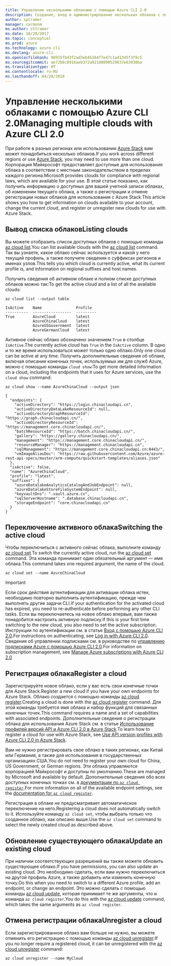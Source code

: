 ```yaml
---
title: Управление несколькими облаками с помощью Azure CLI 2.0
description: Создание, вход и администрирование нескольких облаков с помощью Azure CLI 2.0.
author: sptramer
manager: carmonm
ms.author: sttramer
ms.date: 10/20/2017
ms.topic: conceptual
ms.prod: azure
ms.technology: azure-cli
ms.devlang: azure-cli
ms.openlocfilehash: 98915fb43f2ad3eb45164f7e47c1a41345f3f9c5
ms.sourcegitcommit: ae72b6c8916aeb372a92188090529037e63930ba
ms.translationtype: HT
ms.contentlocale: ru-RU
ms.lasthandoff: 04/28/2018
---
```

# <a name="managing-multiple-clouds-with-azure-cli-20"></a><span data-ttu-id="448a5-103">Управление несколькими облаками с помощью Azure CLI 2.0</span><span class="sxs-lookup"><span data-stu-id="448a5-103">Managing multiple clouds with Azure CLI 2.0</span></span>

<span data-ttu-id="448a5-104">При работе в разных регионах или использовании [Azure Stack](https://docs.microsoft.com/azure/azure-stack/user/) вам может понадобиться несколько облаков.</span><span class="sxs-lookup"><span data-stu-id="448a5-104">If you work across different regions or use [Azure Stack](https://docs.microsoft.com/azure/azure-stack/user/), you may need to use more than one cloud.</span></span> <span data-ttu-id="448a5-105">Корпорация Майкрософт предоставляет доступные для использования облака в соответствии с местным законодательством в пределах каждого региона.</span><span class="sxs-lookup"><span data-stu-id="448a5-105">Microsoft provides clouds for compliance with regional laws, which are available for your use.</span></span> <span data-ttu-id="448a5-106">В этой статье показано, как получить информацию о доступных для вашей учетной записи облаках, об изменении текущего облака, а также о регистрации и отмене регистрации новых облаков для использования с Azure Stack.</span><span class="sxs-lookup"><span data-stu-id="448a5-106">This article shows you how to get information on clouds available to your account, change the current cloud, and register or unregister new clouds for use with Azure Stack.</span></span>

## <a name="listing-clouds"></a><span data-ttu-id="448a5-107">Вывод списка облаков</span><span class="sxs-lookup"><span data-stu-id="448a5-107">Listing clouds</span></span>

<span data-ttu-id="448a5-108">Вы можете отобразить список доступных облаков с помощью команды [az cloud list](/cli/azure/cloud#az-cloud-list).</span><span class="sxs-lookup"><span data-stu-id="448a5-108">You can list available clouds with the [az cloud list](/cli/azure/cloud#az-cloud-list) command.</span></span> <span data-ttu-id="448a5-109">Так вы узнаете, какое облако сейчас используется и какой у него текущий профиль, а также получите сведения о суффиксах регионов и именах узлов.</span><span class="sxs-lookup"><span data-stu-id="448a5-109">This tells you which cloud is currently active, what its current profile is, and information on regional suffixes and host names.</span></span>

<span data-ttu-id="448a5-110">Получить сведения об активном облаке и полном списке доступных облаков можно так:</span><span class="sxs-lookup"><span data-stu-id="448a5-110">To get the active cloud and a list of all the available clouds:</span></span>

```azurecli
az cloud list --output table
```

```output
IsActive    Name               Profile
----------  -----------------  ---------
True        AzureCloud         latest
            AzureChinaCloud    latest
            AzureUSGovernment  latest
            AzureGermanCloud   latest
```

<span data-ttu-id="448a5-111">Активное сейчас облако обозначено значением `True` в столбце `IsActive`.</span><span class="sxs-lookup"><span data-stu-id="448a5-111">The currently active cloud has `True` in the `IsActive` column.</span></span> <span data-ttu-id="448a5-112">В одно и то же время использоваться может только одно облако.</span><span class="sxs-lookup"><span data-stu-id="448a5-112">Only one cloud can be active at any time.</span></span> <span data-ttu-id="448a5-113">Получить дополнительные сведения об облаке, включая описание конечных точек, используемых им для служб Azure, можно с помощью команды `cloud show`:</span><span class="sxs-lookup"><span data-stu-id="448a5-113">To get more detailed information on a cloud, including the endpoints that it uses for Azure services, use the `cloud show` command:</span></span>

```azurecli
az cloud show --name AzureChinaCloud --output json
```

```output
{
  "endpoints": {
    "activeDirectory": "https://login.chinacloudapi.cn",
    "activeDirectoryDataLakeResourceId": null,
    "activeDirectoryGraphResourceId": "https://graph.chinacloudapi.cn/",
    "activeDirectoryResourceId": "https://management.core.chinacloudapi.cn/",
    "batchResourceId": "https://batch.chinacloudapi.cn/",
    "gallery": "https://gallery.chinacloudapi.cn/",
    "management": "https://management.core.chinacloudapi.cn/",
    "resourceManager": "https://management.chinacloudapi.cn",
    "sqlManagement": "https://management.core.chinacloudapi.cn:8443/",
    "vmImageAliasDoc": "https://raw.githubusercontent.com/Azure/azure-rest-api-specs/master/arm-compute/quickstart-templates/aliases.json"
  },
  "isActive": false,
  "name": "AzureChinaCloud",
  "profile": "latest",
  "suffixes": {
    "azureDatalakeAnalyticsCatalogAndJobEndpoint": null,
    "azureDatalakeStoreFileSystemEndpoint": null,
    "keyvaultDns": ".vault.azure.cn",
    "sqlServerHostname": ".database.chinacloudapi.cn",
    "storageEndpoint": "core.chinacloudapi.cn"
  }
}
```

## <a name="switching-the-active-cloud"></a><span data-ttu-id="448a5-114">Переключение активного облака</span><span class="sxs-lookup"><span data-stu-id="448a5-114">Switching the active cloud</span></span>

<span data-ttu-id="448a5-115">Чтобы переключиться с активного сейчас облака, выполните команду [az cloud set](/cli/azure/cloud#az-cloud-set).</span><span class="sxs-lookup"><span data-stu-id="448a5-115">To switch the currently active cloud, run the [az cloud set](/cli/azure/cloud#az-cloud-set) command.</span></span> <span data-ttu-id="448a5-116">Эта команда принимает один обязательный аргумент — имя облака.</span><span class="sxs-lookup"><span data-stu-id="448a5-116">This command takes one required argument, the name of the cloud.</span></span>

```azurecli
az cloud set --name AzureChinaCloud
```

> [!IMPORTANT]
> <span data-ttu-id="448a5-117">Если срок действия аутентификации для активации облака истек, необходимо повторно выполнить аутентификацию, прежде чем выполнять другие задачи CLI.</span><span class="sxs-lookup"><span data-stu-id="448a5-117">If your authentication for the activated cloud has expired, you need to re-authenticate before performing any other CLI tasks.</span></span> <span data-ttu-id="448a5-118">Если вы переключаетесь на новое облако впервые, вам также понадобится настроить активную подписку.</span><span class="sxs-lookup"><span data-stu-id="448a5-118">If this is your first time switching to the new cloud, you also need to set the active subscription.</span></span>
> <span data-ttu-id="448a5-119">Инструкции по аутентификации см. в статье [Вход с помощью Azure CLI 2.0](authenticate-azure-cli.md).</span><span class="sxs-lookup"><span data-stu-id="448a5-119">For instructions on authenticating, see [Log in with Azure CLI 2.0](authenticate-azure-cli.md).</span></span> <span data-ttu-id="448a5-120">Сведения об управлении подписками см. в руководстве по [управлению подписками Azure с помощью Azure CLI 2.0](manage-azure-subscriptions-azure-cli.md).</span><span class="sxs-lookup"><span data-stu-id="448a5-120">For information on subscription management, see [Manage Azure subscriptions with Azure CLI 2.0](manage-azure-subscriptions-azure-cli.md)</span></span>

## <a name="register-a-cloud"></a><span data-ttu-id="448a5-121">Регистрация облака</span><span class="sxs-lookup"><span data-stu-id="448a5-121">Register a cloud</span></span>

<span data-ttu-id="448a5-122">Зарегистрируйте новое облако, если у вас есть свои конечные точки для Azure Stack.</span><span class="sxs-lookup"><span data-stu-id="448a5-122">Register a new cloud if you have your own endpoints for Azure Stack.</span></span> <span data-ttu-id="448a5-123">Облако создается с помощью команды [az cloud register](/cli/azure/cloud#az-cloud-register).</span><span class="sxs-lookup"><span data-stu-id="448a5-123">Creating a cloud is done with the [az cloud register](/cli/azure/cloud#az-cloud-register) command.</span></span> <span data-ttu-id="448a5-124">Для этой команды требуется имя облака и набор функций для связанных конечных точек.</span><span class="sxs-lookup"><span data-stu-id="448a5-124">This command requires a name and a set of capabilities with associated endpoints.</span></span> <span data-ttu-id="448a5-125">Дополнительные сведения о регистрации облака для использования Azure Stack см. в статье [Использование профилей версий API и Azure CLI 2.0 в Azure Stack](/azure/azure-stack/user/azure-stack-version-profiles-azurecli2#connect-to-azure-stack).</span><span class="sxs-lookup"><span data-stu-id="448a5-125">To learn how to register a cloud for use with Azure Stack, see [Use API version profiles with Azure CLI 2.0 in Azure Stack](/azure/azure-stack/user/azure-stack-version-profiles-azurecli2#connect-to-azure-stack).</span></span>

<span data-ttu-id="448a5-126">Вам не нужно регистрировать свое облако в таких регионах, как Китай или Германия, а также для использования в государственных организациях США.</span><span class="sxs-lookup"><span data-stu-id="448a5-126">You do not need to register your own cloud for China, US Government, or German regions.</span></span> <span data-ttu-id="448a5-127">Эти облака управляются корпорацией Майкрософт и доступны по умолчанию.</span><span class="sxs-lookup"><span data-stu-id="448a5-127">These are managed by Microsoft and available by default.</span></span>  <span data-ttu-id="448a5-128">Дополнительные сведения обо всех доступных конечных точках см. в [документации по `az cloud register`](/cli/azure/cloud#az-cloud-register).</span><span class="sxs-lookup"><span data-stu-id="448a5-128">For more information on all of the available endpoint settings, see the [documentation for `az cloud register`](/cli/azure/cloud#az-cloud-register).</span></span>

<span data-ttu-id="448a5-129">Регистрация в облаке не предусматривает автоматическое переключение на него.</span><span class="sxs-lookup"><span data-stu-id="448a5-129">Registering a cloud does not automatically switch to it.</span></span> <span data-ttu-id="448a5-130">Используйте команду `az cloud set`, чтобы выбрать только что созданное облако, как описано выше.</span><span class="sxs-lookup"><span data-stu-id="448a5-130">Use the `az cloud set` command to select the newly created cloud as described above.</span></span>

## <a name="update-an-existing-cloud"></a><span data-ttu-id="448a5-131">Обновление существующего облака</span><span class="sxs-lookup"><span data-stu-id="448a5-131">Update an existing cloud</span></span>

<span data-ttu-id="448a5-132">При наличии соответствующих разрешений вы также можете обновить существующее облако.</span><span class="sxs-lookup"><span data-stu-id="448a5-132">If you have permissions, you can also update an existing cloud.</span></span> <span data-ttu-id="448a5-133">Это необходимо сделать, если вам нужно переключиться на другой профиль Azure, а также добавить или изменить конечную точку.</span><span class="sxs-lookup"><span data-stu-id="448a5-133">Do this when you need to switch to a different Azure profile, add an endpoint, or change an endpoint.</span></span>
<span data-ttu-id="448a5-134">Это можно сделать с помощью команды [az cloud update](/cli/azure/cloud#az-cloud-update), которая принимает те же аргументы, что и команда `az cloud register`.</span><span class="sxs-lookup"><span data-stu-id="448a5-134">You do this with the [az cloud update](/cli/azure/cloud#az-cloud-update) command, which takes the same arguments as `az cloud register`.</span></span>

## <a name="unregister-a-cloud"></a><span data-ttu-id="448a5-135">Отмена регистрации облака</span><span class="sxs-lookup"><span data-stu-id="448a5-135">Unregister a cloud</span></span>

<span data-ttu-id="448a5-136">Если зарегистрированное облако вам больше не нужно, вы можете отменить его регистрацию с помощью команды [az cloud unregister](/cli/azure/cloud#az-cloud-unregister):</span><span class="sxs-lookup"><span data-stu-id="448a5-136">If you no longer require a registered cloud, it can be unregistered with the [az cloud unregister](/cli/azure/cloud#az-cloud-unregister) command:</span></span>

```azurecli
az cloud unregister --name MyCloud
```
